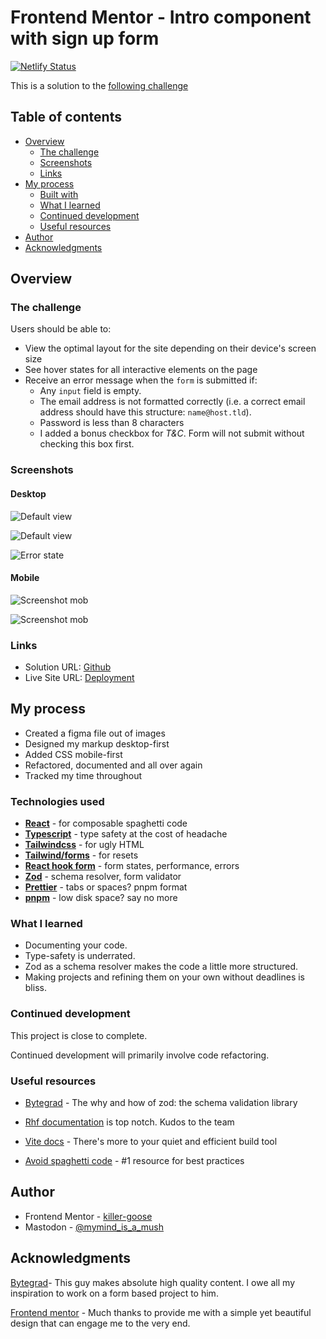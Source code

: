 # Frontend Mentor - Intro component with sign up form

[![Netlify Status](https://api.netlify.com/api/v1/badges/4cc745ea-b285-40af-aa00-122d8844e963/deploy-status)](https://app.netlify.com/sites/gentle-froyo-74b6f1/deploys)

This is a solution to the [following challenge](https://www.frontendmentor.io/challenges/intro-component-with-signup-form-5cf91bd49edda32581d28fd1)

## Table of contents

- [Overview](#overview)
  - [The challenge](#the-challenge)
  - [Screenshots](#screenshots)
  - [Links](#links)
- [My process](#my-process)
  - [Built with](#technologies-used)
  - [What I learned](#what-i-learned)
  - [Continued development](#continued-development)
  - [Useful resources](#useful-resources)
- [Author](#author)
- [Acknowledgments](#acknowledgments)

## Overview

### The challenge

Users should be able to:

- View the optimal layout for the site depending on their device's screen size
- See hover states for all interactive elements on the page
- Receive an error message when the `form` is submitted if:
  - Any `input` field is empty.
  - The email address is not formatted correctly (i.e. a correct email address should have this structure: `name@host.tld`).
  - Password is less than 8 characters
  - I added a bonus checkbox for _T&C_. Form will not submit without checking this box first.

### Screenshots

#### Desktop

![Default view](./public/images/screenshot-desktop.png)

![Default view](./public/images/screenshot.png)

![Error state](./public/images/screenshot-error.png)

#### Mobile

![Screenshot mob](./public/images/screenshot-mob.png)

![Screenshot mob](./public/images/screenshot-mob-error.png)

### Links

- Solution URL: [Github](https://github.com/killer-goose/Signup-Component)
- Live Site URL: [Deployment](https://gentle-froyo-74b6f1.netlify.app/)

## My process

- Created a figma file out of images
- Designed my markup desktop-first
- Added CSS mobile-first
- Refactored, documented and all over again
- Tracked my time throughout

### Technologies used

- **[React](https://react.dev/)** - for composable spaghetti code
- **[Typescript](https://www.typescriptlang.org/)** - type safety at the cost of headache
- **[Tailwindcss](https://tailwindcss.com/)** - for ugly HTML
- **[Tailwind/forms](https://github.com/tailwindlabs/tailwindcss-forms)** - for resets
- **[React hook form](https://react-hook-form.com/)** - form states, performance, errors
- **[Zod](https://zod.dev/)** - schema resolver, form validator
- **[Prettier](https://prettier.io/)** - tabs or spaces? pnpm format
- **[pnpm](https://pnpm.io/)** - low disk space? say no more

### What I learned

- Documenting your code.
- Type-safety is underrated.
- Zod as a schema resolver makes the code a little more structured.
- Making projects and refining them on your own without deadlines is bliss.

### Continued development

This project is close to complete.

Continued development will primarily involve code refactoring.

### Useful resources

- [Bytegrad](https://youtu.be/AeQ3f4zmSMs) - The why and how of zod: the schema validation library

- [Rhf documentation](https://react-hook-form.com/) is top notch. Kudos to the team

- [Vite docs](https://vitejs.dev/guide/build.html) - There's more to your quiet and efficient build tool

- [Avoid spaghetti code](https://youtu.be/dQw4w9WgXcQ) - #1 resource for best practices

## Author

- Frontend Mentor - [killer-goose](https://www.frontendmentor.io/profile/killer-goose)
- Mastodon - [@mymind_is_a_mush](https://mastodon.social/@mymind_is_a_mush)

## Acknowledgments

[Bytegrad](https://www.youtube.com/@ByteGrad)- This guy makes absolute high quality content. I owe all my inspiration to work on a form based project to him.

[Frontend mentor](https://www.frontendmentor.io/home) - Much thanks to provide me with a simple yet beautiful design that can engage me to the very end.
